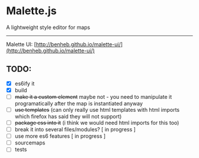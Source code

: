 # Malette.js
A lightweight style editor for maps

****

Malette UI: [http://benheb.github.io/malette-ui/](http://benheb.github.io/malette-ui/)


## TODO:
- [X] es6ify it
- [X] build
- [ ] ~~make it a custom element~~ maybe not - you need to manipulate it programatically after the map is instantiated anyway
- [ ] ~~use templates~~ (can only really use html templates with html imports which firefox has said they will not support)
- [ ] ~~package css into it~~ (i think we would need html imports for this too)
- [ ] break it into several files/modules? [ in progress ]
- [ ] use more es6 features [ in progress ]
- [ ] sourcemaps
- [ ] tests
